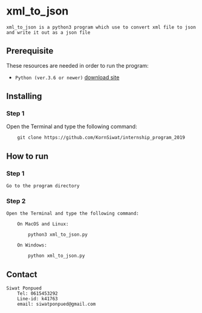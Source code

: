 # xml_to_json 

    xml_to_json is a python3 program which use to convert xml file to json and write it out as a json file

## Prerequisite

These resources are needed in order to run the program:

- `Python (ver.3.6 or newer)` [download site](https://www.python.org/downloads/)

## Installing

### Step 1

Open the Terminal and type the following command:

        git clone https://github.com/KornSiwat/internship_program_2019

## How to run

### Step 1

    Go to the program directory

### Step 2

    Open the Terminal and type the following command:

        On MacOS and Linux:

            python3 xml_to_json.py

        On Windows:

            python xml_to_json.py

## Contact

    Siwat Ponpued
        Tel: 0615453292
        Line-id: k41763
        email: siwatponpued@gmail.com

    


